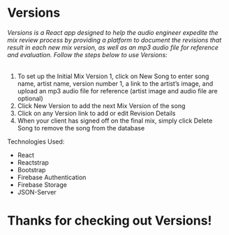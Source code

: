 # Versions

###### Versions is a React app designed to help the audio engineer expedite the mix review process by providing a platform to document the revisions that result in each new mix version, as well as an mp3 audio file for reference and evaluation.  Follow the steps below to use Versions:

1. To set up the Initial Mix Version 1, click on New Song to enter song name, artist name, version number 1, a link to the artist’s image, and upload an mp3 audio file for reference (artist image and audio file are optional)
2. Click New Version to add the next Mix Version of the song
3. Click on any Version link to add or edit Revision Details
4. When your client has signed off on the final mix, simply click Delete Song to remove the song from the database

Technologies Used:
- React
- Reactstrap
- Bootstrap
- Firebase Authentication
- Firebase Storage
- JSON-Server

# Thanks for checking out Versions!
